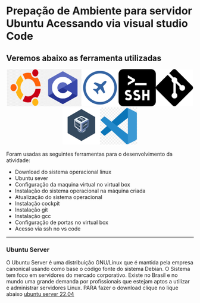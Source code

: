 # Prepação de Ambiente para servidor Ubuntu Acessando via visual studio Code

## Veremos abaixo as ferramenta utilizadas

<p align=center>
<img src=ubuntulogo.png width=100 height=100><img src=clogo.png width=100 height=100><img src=cockpitlogo.png width=100 height=100><img src=sshlogo.png width=100 height=100><img   src=gitlogo.png width=100 height=100><img src=VBlogo.png  width=100 height=100><img src=VScode.png width=100 height=100>
</p>

Foram usadas as seguintes ferramentas para o desenvolvimento da atividade:
 

- Download do sistema operacional linux
- Ubuntu sever
- Configuração da maquina virtual no virtual box
- Instalação do sistema operacional na máquina criada
- Atualização do sistema operacional
- Instalação cockpit
- Instalação git
- Instalação gcc
- Configuração de portas no virtual box
- Acesso via ssh no vs code
<hr>

### Ubuntu Server
O Ubuntu Server é uma distribuição GNU/Linux que é mantida pela empresa canonical usando como base o código  fonte do sistema Debian. O Sistema tem foco em  servidores do mercado  corporativo. Existe no Brasil e no mundo uma grande demanda por profissionais que  estejam aptos a utilizar e administrar servidores Linux.
PARA fazer o download clique no lique abaixo
<a href="https://ubuntu.com/download/server">ubuntu server 22.04</a>